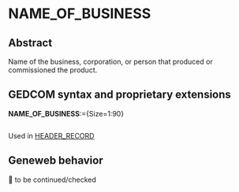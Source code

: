 ﻿# NAME_OF_BUSINESS
## Abstract
Name of the business, corporation, or person that produced or commissioned the product.


## GEDCOM syntax and proprietary extensions

**NAME_OF_BUSINESS**:={Size=1:90}
<pre>
</pre>
Used in <a href=Ged.HEADER_RECORD.md>HEADER_RECORD</a><br />


## Geneweb behavior



🚧 to be continued/checked

